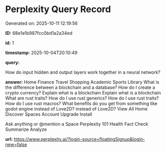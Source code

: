 # Perplexity Query Record

Generated on: 2025-10-11 12:19:56

**ID:** 68e1e1b987fcc0bd1a2a34ed

**id:** 1

**timestamp:** 2025-10-04T20:10:49

**query:**

How do input hidden and output layers work together in a neural network?

**answer:** Home
Finance
Travel
Shopping
Academic
Sports
Library
What is the difference between a blockchain and a database?
How do I create a crypto currency?
Explain what is a blockchain
Explain what is a blockchain
What are rust traits?
How do I use rust generics?
How do I use rust traits?
How do I use rust macros?
What benefits do you get from something like godot engine instead of Love2D?
instead of Love2D?
View All
Home
Discover
Spaces
Account
Upgrade
Install




Ask anything or @mention a Space
Perplexity 101
Health
Fact Check
Summarize
Analyze

**url:** https://www.perplexity.ai/?login-source=floatingSignup&login-new=false

